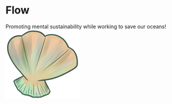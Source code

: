 # Flow
Promoting mental sustainability while working to save our oceans!
<br />
<img src="https://github.com/ParkerAnderson130/uga-makeathon/blob/master/src/static/assets/shell.png?raw=true" alt="drawing" style="width:200px;"/>

